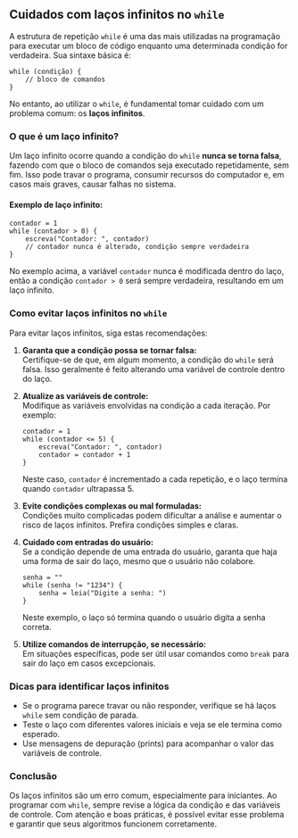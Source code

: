 
## Cuidados com laços infinitos no `while`

A estrutura de repetição `while` é uma das mais utilizadas na programação para executar um bloco de código enquanto uma determinada condição for verdadeira. Sua sintaxe básica é:

```pseudo
while (condição) {
    // bloco de comandos
}
```

No entanto, ao utilizar o `while`, é fundamental tomar cuidado com um problema comum: os **laços infinitos**.

### O que é um laço infinito?

Um laço infinito ocorre quando a condição do `while` **nunca se torna falsa**, fazendo com que o bloco de comandos seja executado repetidamente, sem fim. Isso pode travar o programa, consumir recursos do computador e, em casos mais graves, causar falhas no sistema.

#### Exemplo de laço infinito:

```pseudo
contador = 1
while (contador > 0) {
    escreva("Contador: ", contador)
    // contador nunca é alterado, condição sempre verdadeira
}
```

No exemplo acima, a variável `contador` nunca é modificada dentro do laço, então a condição `contador > 0` será sempre verdadeira, resultando em um laço infinito.

### Como evitar laços infinitos no `while`

Para evitar laços infinitos, siga estas recomendações:

1. **Garanta que a condição possa se tornar falsa:**  
   Certifique-se de que, em algum momento, a condição do `while` será falsa. Isso geralmente é feito alterando uma variável de controle dentro do laço.

2. **Atualize as variáveis de controle:**  
   Modifique as variáveis envolvidas na condição a cada iteração. Por exemplo:

   ```pseudo
   contador = 1
   while (contador <= 5) {
       escreva("Contador: ", contador)
       contador = contador + 1
   }
   ```

   Neste caso, `contador` é incrementado a cada repetição, e o laço termina quando `contador` ultrapassa 5.

3. **Evite condições complexas ou mal formuladas:**  
   Condições muito complicadas podem dificultar a análise e aumentar o risco de laços infinitos. Prefira condições simples e claras.

4. **Cuidado com entradas do usuário:**  
   Se a condição depende de uma entrada do usuário, garanta que haja uma forma de sair do laço, mesmo que o usuário não colabore.

   ```pseudo
   senha = ""
   while (senha != "1234") {
       senha = leia("Digite a senha: ")
   }
   ```

   Neste exemplo, o laço só termina quando o usuário digita a senha correta.

5. **Utilize comandos de interrupção, se necessário:**  
   Em situações específicas, pode ser útil usar comandos como `break` para sair do laço em casos excepcionais.

### Dicas para identificar laços infinitos

- Se o programa parece travar ou não responder, verifique se há laços `while` sem condição de parada.
- Teste o laço com diferentes valores iniciais e veja se ele termina como esperado.
- Use mensagens de depuração (prints) para acompanhar o valor das variáveis de controle.

### Conclusão

Os laços infinitos são um erro comum, especialmente para iniciantes. Ao programar com `while`, sempre revise a lógica da condição e das variáveis de controle. Com atenção e boas práticas, é possível evitar esse problema e garantir que seus algoritmos funcionem corretamente.
```
